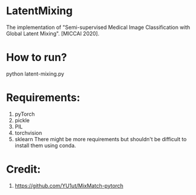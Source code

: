 # LatentMixing
The implementation of "Semi-supervised Medical Image Classification with Global Latent Mixing". [MICCAI 2020].

# How to run?
python latent-mixing.py 

# Requirements:
1. pyTorch
2. pickle
3. PIL
4. torchvision
5. sklearn
There might be more requirements but shouldn't be difficult to install them using conda. 

# Credit:
1. https://github.com/YU1ut/MixMatch-pytorch

